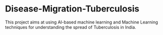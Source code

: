 # Disease-Migration-Tuberculosis
This project aims at using AI-based machine learning and Machine Learning techniques for understanding the spread of Tuberculosis in India.
